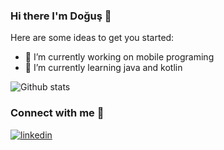 ### Hi there I'm Doğuş 👋


Here are some ideas to get you started:

- 🔭 I’m currently working on mobile programing
- 🌱 I’m currently learning java and kotlin

![Github stats](https://github-readme-stats.vercel.app/api?username=dogusipeksac&count_private=true&show_icons=true&theme=radical)

### Connect with me 👋

[2]: https://www.linkedin.com/in/dogusipeksac

[![linkedin](https://cloud.githubusercontent.com/assets/17016297/18839848/0fc7e74e-83d2-11e6-8c6a-277fc9d6e067.png)][2]




